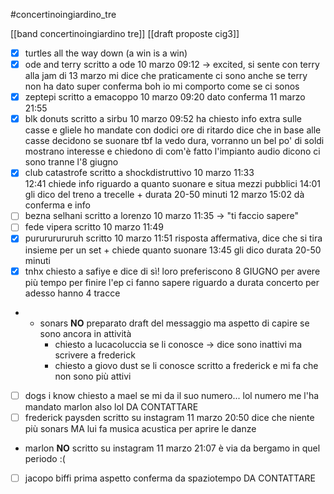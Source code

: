 #concertinoingiardino_tre

[[band concertinoingiardino tre]]
[[draft proposte cig3]]

- [x] turtles all the way down (a win is a win)
- [x] ode and terry
    scritto a ode 10 marzo 09:12 -> excited, si sente con terry
    alla jam di 13 marzo mi dice che praticamente ci sono anche se terry non ha dato super conferma
    boh io mi comporto come se ci sonos
- [x] zeptepi
    scritto a emacoppo 10 marzo 09:20
    dato conferma 11 marzo 21:55
- [x] blk donuts
    scritto a sirbu 10 marzo 09:52
    ha chiesto info extra sulle casse e gliele ho mandate con dodici ore di ritardo
    dice che in base alle casse decidono se suonare
    tbf la vedo dura, vorranno un bel po' di soldi
    mostrano interesse e chiedono di com'è fatto l'impianto audio
    dicono ci sono tranne l'8 giugno
- [x] club catastrofe
    scritto a shockdistruttivo 10 marzo 11:33  
    12:41 chiede info riguardo a quanto suonare e situa mezzi pubblici
    14:01 gli dico del treno a trecelle + durata 20-50 minuti
    12 marzo 15:02 dà conferma e info
- [ ] bezna selhani
    scritto a lorenzo 10 marzo 11:35 -> "ti faccio sapere"
- [ ] fede vipera
    scritto 10 marzo 11:49
- [x] purururururuh
    scritto 10 marzo 11:51
    risposta affermativa, dice che si tira insieme per un set + chiede quanto suonare
    13:45 gli dico durata 20-50 minuti
- [x] tnhx
    chiesto a safiye e dice di sì! loro preferiscono 8 GIUGNO per avere più tempo per finire l'ep
    ci fanno sapere riguardo a durata concerto
    per adesso hanno 4 tracce
- * sonars **NO**
    preparato draft del messaggio ma aspetto di capire se sono ancora in attività
    * chiesto a lucacoluccia se li conosce -> dice sono inattivi ma scrivere a frederick
    * chiesto a giovo dust se li conosce
    scritto a frederick e mi fa che non sono più attivi
- [ ] dogs i know
    chiesto a mael se mi da il suo numero... lol
    numero me l'ha mandato marlon also lol
    DA CONTATTARE
- [ ] frederick paysden
    scritto su instagram 11 marzo 20:50
    dice che niente più sonars MA lui fa musica acustica per aprire le danze
- marlon **NO**
    scritto su instagram 11 marzo 21:07
	è via da bergamo in quel periodo :(
- [ ] jacopo biffi
    prima aspetto conferma da spaziotempo
    DA CONTATTARE